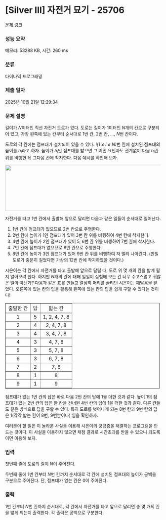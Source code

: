 # [Silver III] 자전거 묘기 - 25706 

[문제 링크](https://www.acmicpc.net/problem/25706) 

### 성능 요약

메모리: 53288 KB, 시간: 260 ms

### 분류

다이나믹 프로그래밍

### 제출 일자

2025년 10월 21일 12:29:34

### 문제 설명

<p>길이가 <em>N</em>미터인 직선 자전거 도로가 있다. 도로는 길이가 1미터인 <em>N</em>개의 칸으로 구분되어 있고, 가장 왼쪽에 있는 칸부터 순서대로 1번 칸, 2번 칸, …, <em>N</em>번 칸이다.</p>

<p>도로의 각 칸에는 점프대가 설치되어 있을 수 있다. <em>i(1 ≤ i ≤ N)</em>번 칸에 설치된 점프대의 높이를 <em>h<sub>i</sub></em>라고 하자. 높이가 <em>h<sub>i</sub></em>인 점프대를 밟으면 그 어떤 요인과도 관계없이 다음 <em>h<sub>i</sub></em>칸 위를 비행한 뒤 그다음 칸에 착지한다. 다음 예시를 확인해 보자.</p>

<p style="text-align: center;"><img alt="" src="https://upload.acmicpc.net/0dce84cd-42a2-47f2-9052-404dc651145a/-/preview/" style="height: 149px; width: 640px;"></p>

<p>자전거를 타고 1번 칸에서 출발해 앞으로 달리면 다음과 같은 일들이 순서대로 일어난다.</p>

<ol>
	<li>1번 칸에 점프대가 없으므로 2번 칸으로 주행한다.</li>
	<li>2번 칸에 높이가 1인 점프대가 있어 3번 칸 위를 비행하여 4번 칸에 착지한다.</li>
	<li>4번 칸에 높이가 2인 점프대가 있어 5, 6번 칸 위를 비행하여 7번 칸에 착지한다.</li>
	<li>7번 칸에 점프대가 없으므로 8번 칸으로 주행한다.</li>
	<li>8번 칸에 높이가 3인 점프대가 있어 9번 칸 위를 비행하여 저 멀리 나아간다. (만일 도로가 충분히 길었다면 가상의 12번 칸에 착지하였을 것이다.)</li>
</ol>

<p>시은이는 각 칸에서 자전거를 타고 출발해 앞으로 달릴 때, 도로 위 몇 개의 칸을 밟게 될지 알아보려 한다. 하지만 <em>N</em>개의 칸에 대해 일일이 실험해 보는 건 너무 수고스럽고 귀찮은 일이 아닌가? 다음과 같은 표를 만들고 열심히 머리를 굴리던 시은이는 깨달음을 얻었다. 오른쪽에 있는 칸의 답을 활용해 왼쪽에 있는 칸의 답을 쉽게 구할 수 있다는 것이다!</p>

<table align="center" border="1" cellpadding="1" cellspacing="1" class="table table-bordered" style="width: 500px;">
	<tbody>
		<tr>
			<td style="text-align: center;">출발한 칸</td>
			<td style="text-align: center;">답</td>
			<td style="text-align: center;">밟는 칸</td>
		</tr>
		<tr>
			<td style="text-align: center;">1</td>
			<td style="text-align: center;">5</td>
			<td style="text-align: center;">1, 2, 4, 7, 8</td>
		</tr>
		<tr>
			<td style="text-align: center;">2</td>
			<td style="text-align: center;">4</td>
			<td style="text-align: center;">2, 4, 7, 8</td>
		</tr>
		<tr>
			<td style="text-align: center;">3</td>
			<td style="text-align: center;">4</td>
			<td style="text-align: center;">3, 4, 7, 8</td>
		</tr>
		<tr>
			<td style="text-align: center;">4</td>
			<td style="text-align: center;">3</td>
			<td style="text-align: center;">4, 7, 8</td>
		</tr>
		<tr>
			<td style="text-align: center;">5</td>
			<td style="text-align: center;">3</td>
			<td style="text-align: center;">5, 7, 8</td>
		</tr>
		<tr>
			<td style="text-align: center;">6</td>
			<td style="text-align: center;">3</td>
			<td style="text-align: center;">6, 7, 8</td>
		</tr>
		<tr>
			<td style="text-align: center;">7</td>
			<td style="text-align: center;">2</td>
			<td style="text-align: center;">7, 8</td>
		</tr>
		<tr>
			<td style="text-align: center;">8</td>
			<td style="text-align: center;">1</td>
			<td style="text-align: center;">8</td>
		</tr>
		<tr>
			<td style="text-align: center;">9</td>
			<td style="text-align: center;">1</td>
			<td style="text-align: center;">9</td>
		</tr>
	</tbody>
</table>

<p>점프대가 없는 1번 칸의 답은 바로 다음 2번 칸의 답에 1을 더한 것과 같다. 높이 1의 점프대가 있는 2번 칸의 답은 한 칸을 건너뛴 4번 칸의 답에 1을 더한 것과 같다. 다른 칸들도 같은 방식으로 답을 구할 수 있다. 특히 도로를 벗어나게 되는 8번 칸과 9번 칸의 답은 1(각각 밟는 칸이 8번, 9번뿐이다) 임을 확인하자.</p>

<p>여러분이 할 일은 이 놀라운 사실을 이용해 시은이의 궁금증을 해결하는 프로그램을 만드는 것이다. 이 사실을 이용하지 않으면 채점 결과로 시간초과를 받을 수 있으니 되도록이면 이용해 보자.</p>

### 입력 

 <p>첫번째 줄에 도로의 길이 <em>N</em>이 주어진다.</p>

<p>두번째 줄에 1번 칸부터 <em>N</em>번 칸까지 순서대로 각 칸에 설치된 점프대의 높이가 공백을 구분으로 주어진다. 단, 점프대가 없는 칸은 0이 주어진다.</p>

### 출력 

 <p>1번 칸부터 <em>N</em>번 칸까지 순서대로, 각 칸에서 자전거를 타고 앞으로 달리면 총 몇 개의 칸을 밟게 되는지 출력한다. 각 출력은 공백으로 구분한다.</p>

